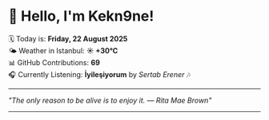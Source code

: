 # 👋 Hello, I'm Kekn9ne!

🗓️ Today is: **Friday, 22 August 2025**  
🌤️ Weather in Istanbul: **☀️   +30°C**  
📊 GitHub Contributions: **69**  
🎧 Currently Listening: **İyileşiyorum** by *Sertab Erener* 🎶

---

_"The only reason to be alive is to enjoy it. — *Rita Mae Brown*"_

---
